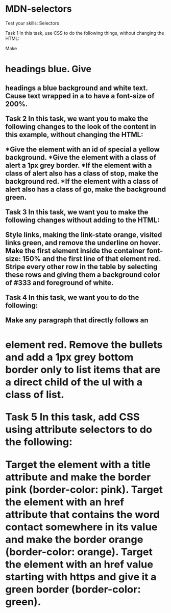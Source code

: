 # MDN-selectors
 Test your skills: Selectors

 Task 1
In this task, use CSS to do the following things, without changing the HTML:

Make <h1> headings blue.
Give <h2> headings a blue background and white text.
Cause text wrapped in a <span> to have a font-size of 200%.

Task 2
In this task, we want you to make the following changes to the look of the content in this example, without changing the HTML:

*Give the element with an id of special a yellow background.
*Give the element with a class of alert a 1px grey border.
*If the element with a class of alert also has a class of stop, make the background red.
*If the element with a class of alert also has a class of go, make the background green.

Task 3
In this task, we want you to make the following changes without adding to the HTML:

Style links, making the link-state orange, visited links green, and remove the underline on hover.
Make the first element inside the container font-size: 150% and the first line of that element red.
Stripe every other row in the table by selecting these rows and giving them a background color of #333 and foreground of white.

Task 4
In this task, we want you to do the following:

Make any paragraph that directly follows an <h2> element red.
Remove the bullets and add a 1px grey bottom border only to list items that are a direct child of the ul with a class of list.

Task 5
In this task, add CSS using attribute selectors to do the following:

Target the <a> element with a title attribute and make the border pink (border-color: pink).
Target the <a> element with an href attribute that contains the word contact somewhere in its value and make the border orange (border-color: orange).
Target the <a> element with an href value starting with https and give it a green border (border-color: green).